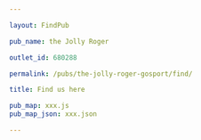 ```yaml
---

layout: FindPub

pub_name: the Jolly Roger

outlet_id: 680288

permalink: /pubs/the-jolly-roger-gosport/find/

title: Find us here

pub_map: xxx.js
pub_map_json: xxx.json

---
```


